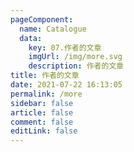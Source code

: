```yaml
---
pageComponent: 
  name: Catalogue
  data: 
    key: 07.作者的文章
    imgUrl: /img/more.svg
    description: 作者的文章
title: 作者的文章
date: 2021-07-22 16:13:05
permalink: /more
sidebar: false
article: false
comment: false
editLink: false
---
```

